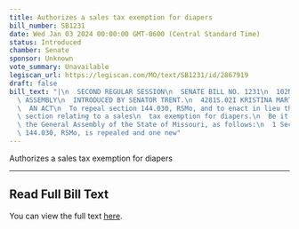 ```yaml
---
title: Authorizes a sales tax exemption for diapers
bill_number: SB1231
date: Wed Jan 03 2024 00:00:00 GMT-0600 (Central Standard Time)
status: Introduced
chamber: Senate
sponsor: Unknown
vote_summary: Unavailable
legiscan_url: https://legiscan.com/MO/text/SB1231/id/2867919
draft: false
bill_text: "|\n  SECOND REGULAR SESSION\n  SENATE BILL NO. 1231\n  102ND GENERA L\
  \ ASSEMBLY\n  INTRODUCED BY SENATOR TRENT.\n  4281S.02I KRISTINA MARTIN, Secretary\n\
  \  AN ACT\n  To repeal section 144.030, RSMo, and to enact in lieu thereof one new\
  \ section relating to a sales\n  tax exemption for diapers.\n  Be it enacted by\
  \ the General Assembly of the State of Missouri, as follows:\n  1 Section A. Section\
  \ 144.030, RSMo, is repealed and one new"
---
```

Authorizes a sales tax exemption for diapers

---

## Read Full Bill Text

You can view the full text [here](https://legiscan.com/MO/text/SB1231/id/2867919).
